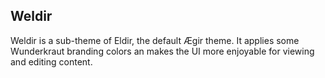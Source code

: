 ## Weldir

Weldir is a sub-theme of Eldir, the default Ægir theme.
It applies some Wunderkraut branding colors an makes the UI more enjoyable for viewing and editing content.
